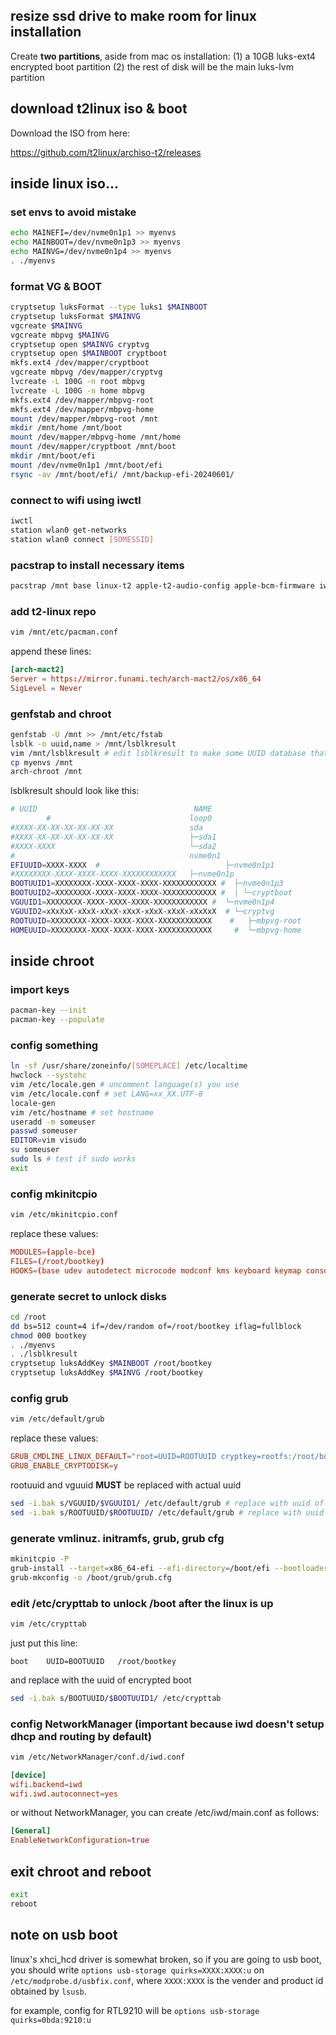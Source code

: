 ## resize ssd drive to make room for linux installation

Create **two partitions**, aside from mac os installation: (1) a 10GB luks-ext4 encrypted boot partition (2) the rest of disk will be the main luks-lvm partition

## download t2linux iso & boot

Download the ISO from here:

https://github.com/t2linux/archiso-t2/releases

## inside linux iso...

### set envs to avoid mistake

```bash
echo MAINEFI=/dev/nvme0n1p1 >> myenvs
echo MAINBOOT=/dev/nvme0n1p3 >> myenvs
echo MAINVG=/dev/nvme0n1p4 >> myenvs
. ./myenvs
```

### format VG & BOOT

```bash
cryptsetup luksFormat --type luks1 $MAINBOOT
cryptsetup luksFormat $MAINVG
vgcreate $MAINVG
vgcreate mbpvg $MAINVG
cryptsetup open $MAINVG cryptvg
cryptsetup open $MAINBOOT cryptboot
mkfs.ext4 /dev/mapper/cryptboot
vgcreate mbpvg /dev/mapper/cryptvg
lvcreate -L 100G -n root mbpvg
lvcreate -L 100G -n home mbpvg
mkfs.ext4 /dev/mapper/mbpvg-root 
mkfs.ext4 /dev/mapper/mbpvg-home
mount /dev/mapper/mbpvg-root /mnt
mkdir /mnt/home /mnt/boot
mount /dev/mapper/mbpvg-home /mnt/home
mount /dev/mapper/cryptboot /mnt/boot
mkdir /mnt/boot/efi
mount /dev/nvme0n1p1 /mnt/boot/efi
rsync -av /mnt/boot/efi/ /mnt/backup-efi-20240601/
```

### connect to wifi using iwctl
```bash
iwctl
station wlan0 get-networks
station wlan0 connect [SOMESSID]
```

### pacstrap to install necessary items
```bash
pacstrap /mnt base linux-t2 apple-t2-audio-config apple-bcm-firmware iwd grub efibootmgr tiny-dfr t2fanrd linux-firmware iwd networkmanager vim archlinux-keyring sudo less ripgrep lvm2 bluez blueman usbutils
```

### add t2-linux repo
```bash
vim /mnt/etc/pacman.conf
```

append these lines:
```toml
[arch-mact2]
Server = https://mirror.funami.tech/arch-mact2/os/x86_64
SigLevel = Never
```

### genfstab and chroot
```bash
genfstab -U /mnt >> /mnt/etc/fstab
lsblk -o uuid,name > /mnt/lsblkresult
vim /mnt/lsblkresult # edit lsblkresult to make some UUID database that can be parsed by bash
cp myenvs /mnt
arch-chroot /mnt
```

lsblkresult should look like this:
```bash
# UUID                                   NAME
        #                               loop0
#XXXX-XX-XX-XX-XX-XX-XX                 sda
#XXXX-XX-XX-XX-XX-XX-XX                 ├─sda1
#XXXX-XXXX                              └─sda2
#                                       nvme0n1
EFIUUID=XXXX-XXXX  #                            ├─nvme0n1p1
#XXXXXXXX-XXXX-XXXX-XXXX-XXXXXXXXXXXX   ├─nvme0n1p
BOOTUUID1=XXXXXXXX-XXXX-XXXX-XXXX-XXXXXXXXXXXX #  ├─nvme0n1p3
BOOTUUID2=XXXXXXXX-XXXX-XXXX-XXXX-XXXXXXXXXXXX #  │ └─cryptboot
VGUUID1=XXXXXXXX-XXXX-XXXX-XXXX-XXXXXXXXXXXX #  └─nvme0n1p4
VGUUID2=xXxXxX-xXxX-xXxX-xXxX-xXxX-xXxX-xXxXxX  # └─cryptvg
ROOTUUID=XXXXXXXX-XXXX-XXXX-XXXX-XXXXXXXXXXXX    #   ├─mbpvg-root
HOMEUUID=XXXXXXXX-XXXX-XXXX-XXXX-XXXXXXXXXXXX     #  └─mbpvg-home
```

## inside chroot

### import keys
```bash
pacman-key --init
pacman-key --populate
```

### config something
```bash
ln -sf /usr/share/zoneinfo/[SOMEPLACE] /etc/localtime
hwclock --systohc
vim /etc/locale.gen # uncomment language(s) you use
vim /etc/locale.conf # set LANG=xx_XX.UTF-8
locale-gen
vim /etc/hostname # set hostname
useradd -m someuser
passwd someuser
EDITOR=vim visudo
su someuser
sudo ls # test if sudo works
exit
```

### config mkinitcpio
```bash
vim /etc/mkinitcpio.conf
```

replace these values:
```toml
MODULES=(apple-bce)
FILES=(/root/bootkey)
HOOKS=(base udev autodetect microcode modconf kms keyboard keymap consolefont block encrypt lvm2 filesystems fsck)
```

### generate secret to unlock disks
```bash
cd /root
dd bs=512 count=4 if=/dev/random of=/root/bootkey iflag=fullblock
chmod 000 bootkey
. ./myenvs
. ./lsblkresult
cryptsetup luksAddKey $MAINBOOT /root/bootkey 
cryptsetup luksAddKey $MAINVG /root/bootkey
```

### config grub
```bash
vim /etc/default/grub
```

replace these values:
```toml
GRUB_CMDLINE_LINUX_DEFAULT="root=UUID=ROOTUUID cryptkey=rootfs:/root/bootkey cryptdevice=UUID=VGUUID:cryptvg loglevel=3 quiet intel_iommu=on iommu=pt pcie_ports=compat"
GRUB_ENABLE_CRYPTODISK=y
```

rootuuid and vguuid **MUST** be replaced with actual uuid

```bash
sed -i.bak s/VGUUID/$VGUUID1/ /etc/default/grub # replace with uuid of encrypted boot
sed -i.bak s/ROOTUUID/$ROOTUUID/ /etc/default/grub # replace with uuid of the root volume inside the vg
```

### generate vmlinuz. initramfs, grub, grub cfg
```bash
mkinitcpio -P
grub-install --target=x86_64-efi --efi-directory=/boot/efi --bootloader-id=GRUB --removable
grub-mkconfig -o /boot/grub/grub.cfg
```

### edit /etc/crypttab to unlock /boot after the linux is up
```bash
vim /etc/crypttab
```

just put this line:
```
boot	UUID=BOOTUUID	/root/bootkey
```

and replace with the uuid of encrypted boot
```bash
sed -i.bak s/BOOTUUID/$BOOTUUID1/ /etc/crypttab
```

### config NetworkManager (important because iwd doesn't setup dhcp and routing by default)

```bash
vim /etc/NetworkManager/conf.d/iwd.conf
```

```toml
[device]
wifi.backend=iwd
wifi.iwd.autoconnect=yes
```

or without NetworkManager, you can create /etc/iwd/main.conf as follows:
```toml
[General]
EnableNetworkConfiguration=true
```

## exit chroot and reboot

```bash
exit
reboot
```

## note on usb boot

linux's xhci_hcd driver is somewhat broken, so if you are going to usb boot, you should write `options usb-storage quirks=XXXX:XXXX:u` on `/etc/modprobe.d/usbfix.conf`, where `XXXX:XXXX` is the vender and product id obtained by `lsusb`.

for example, config for RTL9210 will be `options usb-storage quirks=0bda:9210:u`